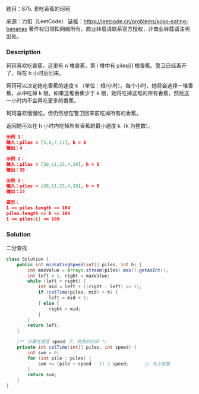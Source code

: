 题目：875. 爱吃香蕉的珂珂

来源：力扣（LeetCode）
链接：https://leetcode.cn/problems/koko-eating-bananas
著作权归领扣网络所有。商业转载请联系官方授权，非商业转载请注明出处。

### Description

珂珂喜欢吃香蕉。这里有 n 堆香蕉，第 i 堆中有 piles[i] 根香蕉。警卫已经离开了，将在 h 小时后回来。

珂珂可以决定她吃香蕉的速度 k （单位：根/小时）。每个小时，她将会选择一堆香蕉，从中吃掉 k 根。如果这堆香蕉少于 k 根，她将吃掉这堆的所有香蕉，然后这一小时内不会再吃更多的香蕉。  

珂珂喜欢慢慢吃，但仍然想在警卫回来前吃掉所有的香蕉。

返回她可以在 h 小时内吃掉所有香蕉的最小速度 k（k 为整数）。

 ```json
示例 1：
输入：piles = [3,6,7,11], h = 8
输出：4

示例 2：
输入：piles = [30,11,23,4,20], h = 5
输出：30

示例 3：
输入：piles = [30,11,23,4,20], h = 6
输出：23

提示：
1 <= piles.length <= 104
piles.length <= h <= 109
1 <= piles[i] <= 109
 ```

### Solution

二分查找

```java
class Solution {
    public int minEatingSpeed(int[] piles, int h) {
        int maxValue = Arrays.stream(piles).max().getAsInt();
        int left = 1, right = maxValue;
        while (left < right) {
            int mid = left + ((right - left) >> 1);
            if (calTime(piles, mid) > h) {
                left = mid + 1;
            } else {
                right = mid;
            }
        }
        return left;
    }

    /** 计算在速度 speed 下，耗费的时间 */
    private int calTime(int[] piles, int speed) {
        int sum = 0;
        for (int pile : piles) {
            sum += (pile + speed - 1) / speed;		// 向上取整
        }
        return sum;
    }
}
```

